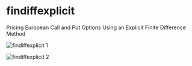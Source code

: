 # findiffexplicit

Pricing European Call and Put Options Using an Explicit Finite Difference Method

![findiffexplicit 1](https://github.com/js2nijjar/findiffexplicit/assets/141672092/c5ccbe84-51e7-4c70-a2ad-87bd49d99eed)

![findiffexplicit 2](https://github.com/js2nijjar/findiffexplicit/assets/141672092/4d1ad398-31fe-408f-a26e-50a2a30436af)
